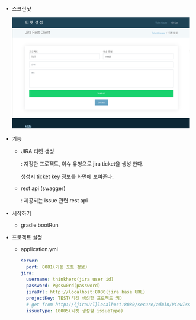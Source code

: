 * 스크린샷

  ![jira-rest-api-screen](asset/jira-rest-api-screen.PNG)

* 기능

  * JIRA 티켓 생성

    : 지정한 프로젝트, 이슈 유형으로 jira ticket을 생성 한다.

    생성시 ticket key 정보를 화면에 보여준다.

  * rest api (swagger)

    : 제공되는 issue 관련 rest api 

* 시작하기

  * gradle bootRun

* 프로젝트 설정

  * application.yml

    ```yaml
    server:
      port: 8081(기동 포트 정보)
    jira:
      username: thinkhero(jira user id)
      password: P@ssw0rd(password)
      jiraUrl: http://localhost:8080(jira base URL)
      projectKey: TEST(티켓 생성할 프로젝트 키)
      # get from http://{jiraUrl}localhost:8080/secure/admin/ViewIssueTypes.jspa
      issueType: 10005(티켓 생성할 issueType)
    ```

    ​

